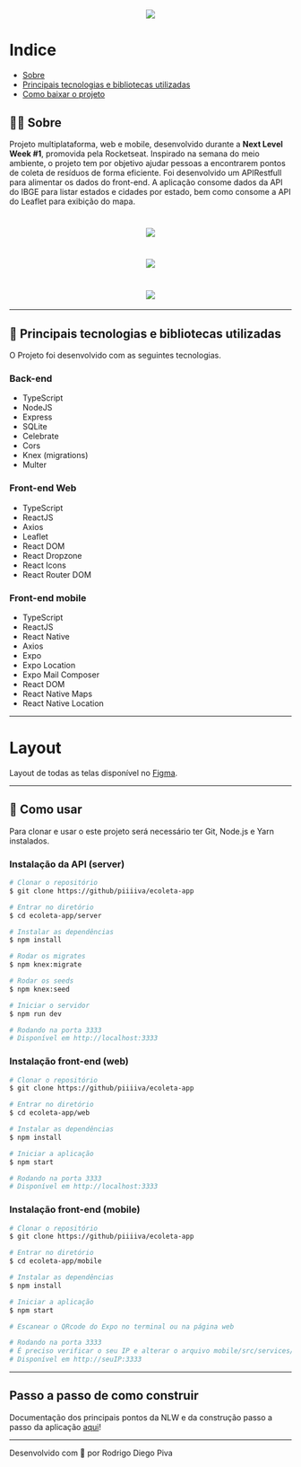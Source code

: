 <h1 align="center">
    <img src="https://ik.imagekit.io/vnstq13zag/logo_An8fV0S6W.svg">
</h1>

# Indice
- [Sobre](#-sobre)
- [Principais tecnologias e bibliotecas utilizadas](#-principais-tecnologias-e-bibliotecas-utilizadas)
- [Como baixar o projeto](#-como-baixar-o-projeto)

## 🔖📌 Sobre
Projeto multiplataforma, web e mobile, desenvolvido durante a **Next Level Week #1**, promovida pela Rocketseat. Inspirado na semana do meio ambiente, o projeto tem por objetivo ajudar pessoas a encontrarem pontos de coleta de resíduos de forma eficiente. Foi desenvolvido um APIRestfull para alimentar os dados do front-end. A aplicação consome dados da API do IBGE para listar estados e cidades por estado, bem como consome a API do Leaflet para exibição do mapa.

<h1 align="center">
    <img src="https://ik.imagekit.io/vnstq13zag/mobile_Z1ee1JKry.jpg">
</h1>
<h1 align="center">
    <img src="https://ik.imagekit.io/vnstq13zag/web-landingpage-ecoleta_Au82F6r2I.jpg">
</h1>
<h1 align="center">
    <img src="https://ik.imagekit.io/vnstq13zag/web-cadastro-ecoleta__NCe4_LHB.jpg">
</h1>

---

## 🚀 Principais tecnologias e bibliotecas utilizadas

O Projeto foi desenvolvido com as seguintes tecnologias.
### Back-end
- TypeScript
- NodeJS
- Express
- SQLite
- Celebrate
- Cors
- Knex (migrations)
- Multer

### Front-end Web
- TypeScript
- ReactJS
- Axios
- Leaflet
- React DOM
- React Dropzone
- React Icons
- React Router DOM

### Front-end mobile
- TypeScript
- ReactJS
- React Native
- Axios
- Expo
- Expo Location
- Expo Mail Composer
- React DOM
- React Native Maps
- React Native Location

---
# Layout
Layout de todas as telas disponível no [Figma](https://www.figma.com/file/1SxgOMojOB2zYT0Mdk28lB/).

---

## 📁 Como usar
Para clonar e usar o este projeto será necessário ter Git, Node.js e Yarn instalados.

### Instalação da API (server)

```bash
# Clonar o repositório
$ git clone https://github/piiiiva/ecoleta-app

# Entrar no diretório
$ cd ecoleta-app/server

# Instalar as dependências
$ npm install

# Rodar os migrates
$ npm knex:migrate

# Rodar os seeds
$ npm knex:seed

# Iniciar o servidor
$ npm run dev

# Rodando na porta 3333
# Disponível em http://localhost:3333

```

### Instalação front-end (web)

```bash
# Clonar o repositório
$ git clone https://github/piiiiva/ecoleta-app

# Entrar no diretório
$ cd ecoleta-app/web

# Instalar as dependências
$ npm install

# Iniciar a aplicação
$ npm start

# Rodando na porta 3333
# Disponível em http://localhost:3333

```

### Instalação front-end (mobile)

```bash
# Clonar o repositório
$ git clone https://github/piiiiva/ecoleta-app

# Entrar no diretório
$ cd ecoleta-app/mobile

# Instalar as dependências
$ npm install

# Iniciar a aplicação
$ npm start

# Escanear o QRcode do Expo no terminal ou na página web

# Rodando na porta 3333
# É preciso verificar o seu IP e alterar o arquivo mobile/src/services/api.ts conforme o seu IP
# Disponível em http://seuIP:3333

```
---

## Passo a passo de como construir
Documentação dos principais pontos da NLW e da construção passo a passo da aplicação [aqui](https://www.notion.so/Next-Level-Week-2637ed1ec02443a3b4ba44e46ee05ce7)!

---

Desenvolvido com 💚 por Rodrigo Diego Piva